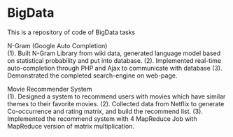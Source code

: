 # BigData
This is a repository of code of BigData tasks

N-Gram (Google Auto Completion)									
(1). Built N-Gram Library from wiki data, generated language model based on statistical probability and put into database.
(2). Implemented real-time auto-completion through PHP and Ajax to communicate with database
(3). Demonstrated the completed search-engine on web-page.


Movie Recommender System									     
(1). Designed a system to recommend users with movies which have similar themes to their favorite movies. 
(2). Collected data from Netflix to generate Co-occurrence and rating matrix, and build the recommend list.
(3). Implemented the recommend system with 4 MapReduce Job with MapReduce version of matrix multiplication. 


